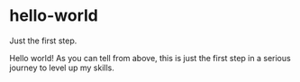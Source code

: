 # hello-world
Just the first step.

Hello world! As you can tell from above, this is just the first step in a serious journey to level up my skills.
